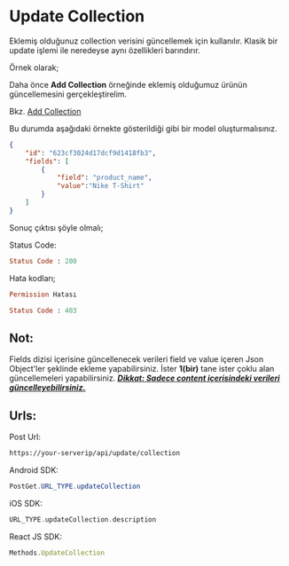 # **Update Collection**

Eklemiş olduğunuz collection verisini güncellemek için kullanılır. Klasik bir update işlemi ile neredeyse aynı özellikleri barındırır.

Örnek olarak;

Daha önce **Add Collection** örneğinde eklemiş olduğumuz ürünün güncellemesini gerçekleştirelim.

Bkz. [Add Collection](./#/addcollection)

Bu durumda aşağıdaki örnekte gösterildiği gibi bir model oluşturmalısınız.

```json
{
    "id": "623cf3024d17dcf9d1418fb3",
    "fields": [
        {
            "field": "product_name",
            "value":"Nike T-Shirt"
        }
    ]
}
```

Sonuç çıktısı şöyle olmalı;

Status Code:

```ruby
Status Code : 200
```

Hata kodları;

```ruby
Permission Hatası

Status Code : 403
```

## **Not:**

Fields dizisi içerisine güncellenecek verileri field ve value içeren Json Object'ler şeklinde ekleme yapabilirsiniz. İster **1(bir)** tane ister çoklu alan güncellemeleri yapabilirsiniz. <u> ***Dikkat: Sadece content içerisindeki verileri güncelleyebilirsiniz.***</u>

## **Urls:**

Post Url:

```html
https://your-serverip/api/update/collection
```

Android SDK:

```java
PostGet.URL_TYPE.updateCollection
```

iOS SDK:

```swift
URL_TYPE.updateCollection.description
```

React JS SDK:

```js
Methods.UpdateCollection
```

##